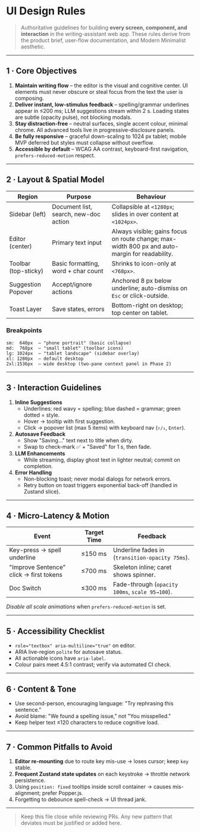 # UI Design Rules

> Authoritative guidelines for building **every screen, component, and interaction** in the writing-assistant web app.  These rules derive from the product brief, user-flow documentation, and Modern Minimalist aesthetic.

---

## 1 · Core Objectives

1. **Maintain writing flow** – the editor is the visual and cognitive center. UI elements must never obscure or steal focus from the text the user is composing.
2. **Deliver instant, low-stimulus feedback** – spelling/grammar underlines appear in ≤200 ms; LLM suggestions stream within 2 s. Loading states are subtle (opacity pulse), not blocking modals.
3. **Stay distraction-free** – neutral surfaces, single accent colour, minimal chrome. All advanced tools live in progressive-disclosure panels.
4. **Be fully responsive** – graceful down-scaling to 1024 px tablet; mobile MVP deferred but styles must collapse without overflow.
5. **Accessible by default** – WCAG AA contrast, keyboard-first navigation, `prefers-reduced-motion` respect.

---

## 2 · Layout & Spatial Model

| Region | Purpose | Behaviour |
|--------|---------|-----------|
| Sidebar (left) | Document list, search, new-doc action | Collapsible at `<1280px`; slides in over content at `<1024px>`. |
| Editor (center) | Primary text input | Always visible; gains focus on route change; max-width 800 px and auto-margin for readability. |
| Toolbar (top-sticky) | Basic formatting, word + char count | Shrinks to icon-only at `<768px>`. |
| Suggestion Popover | Accept/ignore actions | Anchored 8 px below underline; auto-dismiss on `Esc` or click-outside. |
| Toast Layer | Save states, errors | Bottom-right on desktop; top center on tablet. |

### Breakpoints
```
sm:  640px  – "phone portrait" (basic collapse)
md:  768px  – "small tablet" (toolbar icons)
lg: 1024px  – "tablet landscape" (sidebar overlay)
xl: 1280px  – default desktop
2xl:1536px  – wide desktop (two-pane context panel in Phase 2)
```
---

## 3 · Interaction Guidelines

1. **Inline Suggestions**
   - Underlines: red wavy = spelling; blue dashed = grammar; green dotted = style.
   - Hover → tooltip with first suggestion.
   - Click → popover list (max 5 items) with keyboard nav (`↑/↓`, `Enter`).
2. **Autosave Feedback**
   - Show "Saving..." text next to title when dirty.
   - Swap to check-mark ✅ + "Saved" for 1 s, then fade.
3. **LLM Enhancements**
   - While streaming, display ghost text in lighter neutral; commit on completion.
4. **Error Handling**
   - Non-blocking toast; never modal dialogs for network errors.
   - Retry button on toast triggers exponential back-off (handled in Zustand slice).

---

## 4 · Micro-Latency & Motion

| Event | Target Time | Feedback |
|-------|------------|----------|
| Key-press → spell underline | ≤150 ms | Underline fades in (`transition-opacity 75ms`). |
| "Improve Sentence" click → first tokens | ≤700 ms | Skeleton inline; caret shows spinner. |
| Doc Switch | ≤300 ms | Fade-through (`opacity 100ms`, `scale 95→100`). |

*Disable all scale animations* when `prefers-reduced-motion` is set.

---

## 5 · Accessibility Checklist

- `role="textbox" aria-multiline="true"` on editor.
- ARIA live-region `polite` for autosave status.
- All actionable icons have `aria-label`.
- Colour pairs meet 4.5:1 contrast; verify via automated CI check.

---

## 6 · Content & Tone

- Use second-person, encouraging language: "Try rephrasing this sentence."
- Avoid blame: "We found a spelling issue," not "You misspelled."
- Keep helper text ≤120 characters to reduce cognitive load.

---

## 7 · Common Pitfalls to Avoid

1. **Editor re-mounting** due to route key mis-use → loses cursor; keep `key` stable.
2. **Frequent Zustand state updates** on each keystroke → throttle network persistence.
3. Using `position: fixed` tooltips inside scroll container → causes mis-alignment; prefer Popper.js.
4. Forgetting to debounce spell-check → UI thread jank.

---

> Keep this file close while reviewing PRs. Any new pattern that deviates must be justified or added here. 
